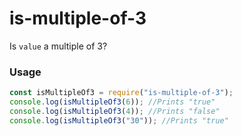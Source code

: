 # is-multiple-of-3
Is `value` a multiple of 3?

### Usage
```javascript
const isMultipleOf3 = require("is-multiple-of-3");
console.log(isMultipleOf3(6)); //Prints "true"
console.log(isMultipleOf3(4)); //Prints "false"
console.log(isMultipleOf3("30")); //Prints "true"
```
